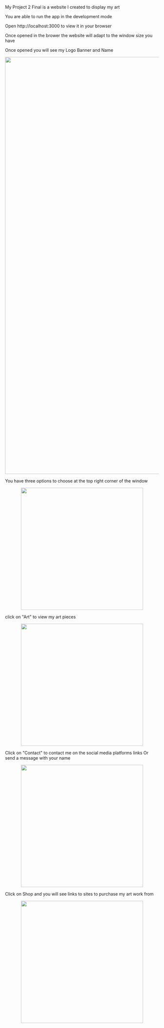 My Project 2 Final is a website I created to display my art

You are able to run the app in the development mode

Open http://localhost:3000 to view it in your browser

Once opened in the brower the website will adapt to the window size you have

Once opened you will see my Logo Banner and Name

<div align="center">
    <img width="1365" alt="Screen Shot 2022-05-24 at 9 03 08 PM" src="https://user-images.githubusercontent.com/99424854/170157583-156a2f16-dba5-4de4-8c17-7cdf1e80245f.png">
</div>

You have three options to choose at the top right corner of the window 

<div align="center">
    <img src="/Users/kaylaortiz/Desktop/KaylaOrtiz-Project2/my-app/src/Screenshots/Screen Shot 2022-05-24 at 9.01.53 PM.png" width="400px"</img> 
</div>

click on "Art" to view my art pieces

<div align="center">
    <img src="/Users/kaylaortiz/Desktop/KaylaOrtiz-Project2/my-app/src/Screenshots/Screen Shot 2022-05-24 at 9.02.09 PM.png" width="400px"</img> 
</div>

Click on "Contact" to contact me on the social media platforms links Or send a message with your name

<div align="center">
    <img src="/Users/kaylaortiz/Desktop/KaylaOrtiz-Project2/my-app/src/Screenshots/Screen Shot 2022-05-24 at 9.02.56 PM.png" width="400px"</img> 
</div>

Click on Shop and you will see links to sites to purchase my art work from 

<div align="center">
    <img src="/Users/kaylaortiz/Desktop/KaylaOrtiz-Project2/my-app/src/Screenshots/Screen Shot 2022-05-24 at 9.03.08 PM.png" width="400px"</img> 
</div>

